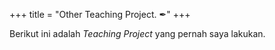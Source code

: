 +++
title = "Other Teaching Project. ✒"
+++

Berikut ini adalah *Teaching Project* yang pernah saya lakukan. 
